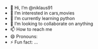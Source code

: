 - 👋 Hi, I’m @niklaus91
- 👀 I’m interested in cars,movies
- 🌱 I’m currently learning python
- 💞️ I’m looking to collaborate on anything
- 📫 How to reach me 
- 😄 Pronouns: 
- ⚡ Fun fact: ...

<!---
niklaus91/niklaus91 is a ✨ special ✨ repository because its `README.md` (this file) appears on your GitHub profile.
You can click the Preview link to take a look at your changes.
--->
